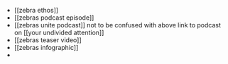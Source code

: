 - [[zebra ethos]]
- [[zebras podcast episode]]
- [[zebras unite podcast]] not to be confused with above link to podcast on [[your undivided attention]]
- [[zebras teaser video]]
- [[zebras infographic]]
-